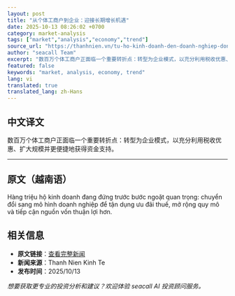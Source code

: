```yaml
---
layout: post
title: "从个体工商户到企业：迎接长期增长机遇"
date: 2025-10-13 08:26:02 +0700
category: market-analysis
tags: ["market","analysis","economy","trend"]
source_url: "https://thanhnien.vn/tu-ho-kinh-doanh-den-doanh-nghiep-don-co-hoi-tang-truong-dai-han-185251013141554243.htm"
author: "seacall Team"
excerpt: "数百万个体工商户正面临一个重要转折点：转型为企业模式，以充分利用税收优惠、扩大规模并更便捷地获得资金支持。..."
featured: false
keywords: "market, analysis, economy, trend"
lang: vi
translated: true
translated_lang: zh-Hans
---
```


## 中文译文

数百万个体工商户正面临一个重要转折点：转型为企业模式，以充分利用税收优惠、扩大规模并更便捷地获得资金支持。

---

## 原文（越南语）

H&agrave;ng triệu hộ kinh doanh đang đứng trước bước ngoặt quan trọng: chuyển đổi sang m&ocirc; h&igrave;nh doanh nghiệp để tận dụng ưu đ&atilde;i thuế, mở rộng quy m&ocirc; v&agrave; tiếp cận nguồn vốn thuận lợi hơn.

## 相关信息

- **原文链接**：[查看完整新闻](https://thanhnien.vn/tu-ho-kinh-doanh-den-doanh-nghiep-don-co-hoi-tang-truong-dai-han-185251013141554243.htm)
- **新闻来源**：Thanh Nien Kinh Te
- **发布时间**：2025/10/13

*想要获取更专业的投资分析和建议？欢迎体验 seacall AI 投资顾问服务。*